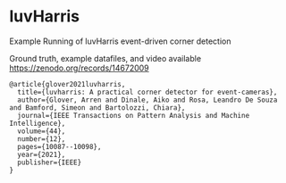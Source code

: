 # luvHarris
Example Running of luvHarris event-driven corner detection

Ground truth, example datafiles, and video available https://zenodo.org/records/14672009

```
@article{glover2021luvharris,
  title={luvharris: A practical corner detector for event-cameras},
  author={Glover, Arren and Dinale, Aiko and Rosa, Leandro De Souza and Bamford, Simeon and Bartolozzi, Chiara},
  journal={IEEE Transactions on Pattern Analysis and Machine Intelligence},
  volume={44},
  number={12},
  pages={10087--10098},
  year={2021},
  publisher={IEEE}
}
```
